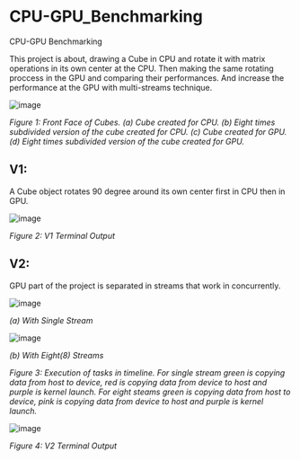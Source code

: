 # CPU-GPU_Benchmarking
CPU-GPU Benchmarking


This project is about, drawing a Cube in CPU and rotate it with matrix operations in its own center at the CPU. Then making the same rotating proccess in the GPU and comparing their performances. And increase the performance at the GPU with multi-streams technique.

![image](https://user-images.githubusercontent.com/81033171/159161657-21cabca6-fb68-43f7-bfe3-2e320b5e77da.png)

*Figure 1: Front Face of Cubes. (a) Cube created for CPU. (b) Eight times subdivided version of the cube created for CPU. (c) Cube created for GPU. (d) Eight times subdivided version of the cube created for GPU.*


## V1:
A Cube object rotates 90 degree around its own center first in CPU then in GPU.

![image](https://user-images.githubusercontent.com/81033171/159161721-30e0be3c-5725-4580-9c0a-ad207819d96f.png)

*Figure 2: V1 Terminal Output*

## V2:
GPU part of the project is separated in streams that work in concurrently.

![image](https://user-images.githubusercontent.com/81033171/159161789-6ac1059b-ad81-4bf5-a322-5db9e3ca377c.png)

*(a) With Single Stream*

![image](https://user-images.githubusercontent.com/81033171/159161790-232e4a13-940a-4242-b4f6-49a4a6b11e69.png)

*(b) With Eight(8) Streams*

*Figure 3: Execution of tasks in timeline. For single stream green is copying data from host to device, red is copying data from device to host and purple is kernel launch. For eight steams green is copying data from host to device, pink is copying data from device to host and purple is kernel launch.*


![image](https://user-images.githubusercontent.com/81033171/159161730-9c7f5c34-b68f-4a2a-a7f7-b1a96454a7f3.png)

*Figure 4: V2 Terminal Output*


